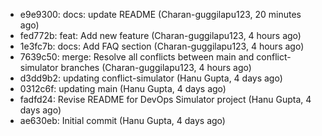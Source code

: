 - e9e9300: docs: update README (Charan-guggilapu123, 20 minutes ago)
- fed772b: feat: Add new feature (Charan-guggilapu123, 4 hours ago)
- 1e3fc7b: docs: Add FAQ section (Charan-guggilapu123, 4 hours ago)
- 7639c50: merge: Resolve all conflicts between main and conflict-simulator branches (Charan-guggilapu123, 4 hours ago)
- d3dd9b2: updating conflict-simulator (Hanu Gupta, 4 days ago)
- 0312c6f: updating main (Hanu Gupta, 4 days ago)
- fadfd24: Revise README for DevOps Simulator project (Hanu Gupta, 4 days ago)
- ae630eb: Initial commit (Hanu Gupta, 4 days ago)